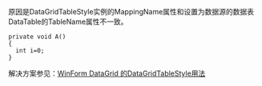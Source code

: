 原因是DataGridTableStyle实例的MappingName属性和设置为数据源的数据表DataTable的TableName属性不一致。

```
private void A()
{
  int i=0;
}
```
解决方案参见：<a href="http://blog.csdn.net/lllxy/article/details/2997282">WinForm DataGrid 的DataGridTableStyle用法</a>
